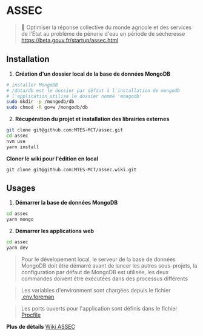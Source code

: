 # ASSEC

> 🚰 Optimiser la réponse collective du monde agricole et des services de l'État au problème de pénurie d'eau en période de sécheresse
https://beta.gouv.fr/startup/assec.html

## Installation

1. **Création d'un dossier local de la base de données MongoDB**
```bash
# installer MongoDB
# /data/db est le dossier par défaut à l'installation de mongodb
# l'application utilise le dossier nommé 'mongodb'
sudo mkdir -p /mongodb/db
sudo chmod -R go+w /mongodb/db
```

2. **Récupération du projet et installation des librairies externes**
```bash
git clone git@github.com:MTES-MCT/assec.git
cd assec
nvm use
yarn install
```

**Cloner le wiki pour l'édition en local**

`git clone git@github.com:MTES-MCT/assec.wiki.git`

## Usages

1. **Démarrer la base de données MongoDB**
```bash
cd assec
yarn mongo
```

2. **Démarrer les applications web**

```bash
cd assec
yarn dev
```

> Pour le dévelopement local, le serveur de la base de données MongoDB doit être démarré avant de lancer les autres sous-projets, la configuration par défaut de MongoDB est utilisée, les deux commandes doivent être éxécutées dans des processus différents<br>

> Les variables d'environment sont chargées depuis le fichier [.env.foreman](./.env.development)

> Les ports ouverts pour l'application sont définis dans le fichier [Procfile](./Procfile)

**Plus de détails**
[Wiki ASSEC](https://github.com/MTES-MCT/assec)
